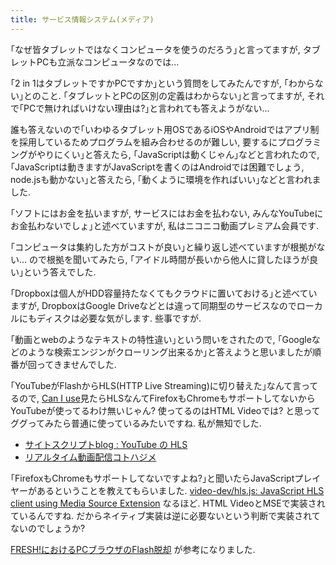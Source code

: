```yaml
---
title: サービス情報システム(メディア)
---
```


｢なぜ皆タブレットではなくコンピュータを使うのだろう｣と言ってますが,
タブレットPCも立派なコンピュータなのでは…

｢2 in 1はタブレットですかPCですか｣という質問をしてみたんですが,
｢わからない｣とのこと.
｢タブレットとPCの区別の定義はわからない｣と言ってますが,
それで｢PCで無ければいけない理由は?｣と言われても答えようがない…

誰も答えないので｢いわゆるタブレット用OSであるiOSやAndroidではアプリ制を採用しているためプログラムを組み合わせるのが難しい,
要するにプログラミングがやりにくい｣と答えたら,
｢JavaScriptは動くじゃん｣などと言われたので,
｢JavaScriptは動きますがJavaScriptを書くのはAndroidでは困難でしょう, node.jsも動かない｣と答えたら,
｢動くように環境を作ればいい｣などと言われました.

｢ソフトにはお金を払いますが, サービスにはお金を払わない, みんなYouTubeにお金払わないでしょ｣と述べていますが,
私はニコニコ動画プレミアム会員です.

｢コンピュータは集約した方がコストが良い｣と繰り返し述べていますが根拠がない…
ので根拠を聞いてみたら,
｢アイドル時間が長いから他人に貸したほうが良い｣という答えでした.

｢Dropboxは個人がHDD容量持たなくてもクラウドに置いておける｣と述べていますが,
DropboxはGoogle Driveなどとは違って同期型のサービスなのでローカルにもディスクは必要な気がします.
些事ですが.

｢動画とwebのようなテキストの特性違い｣という問いをされたので,
｢Googleなどのような検索エンジンがクローリング出来るか｣と答えようと思いましたが順番が回ってきませんでした.

｢YouTubeがFlashからHLS(HTTP Live Streaming)に切り替えた｣なんて言ってるので,
[Can I use](https://caniuse.com/#search=HLS)見たらHLSなんてFirefoxもChromeもサポートしてないからYouTubeが使ってるわけ無いじゃん?
使ってるのはHTML Videoでは?
と思ってググってみたら普通に使っているみたいですね.
私が無知でした.

* [サイトスクリプトblog : YouTube の HLS](http://blog.livedoor.jp/brsscl/archives/274703.html)
* [リアルタイム動画配信コトハジメ](https://gist.github.com/voluntas/076fee77f30a0ca7a9b9)

｢FirefoxもChromeもサポートしてないですよね?｣と聞いたらJavaScriptプレイヤーがあるということを教えてもらいました.
[video-dev/hls.js: JavaScript HLS client using Media Source Extension](https://github.com/video-dev/hls.js/)
なるほど.
HTML VideoとMSEで実装されているんですね.
だからネイティブ実装は逆に必要ないという判断で実装されてないのでしょうか?

[FRESH!におけるPCブラウザのFlash脱却](https://developers.cyberagent.co.jp/blog/archives/4283/)
が参考になりました.
